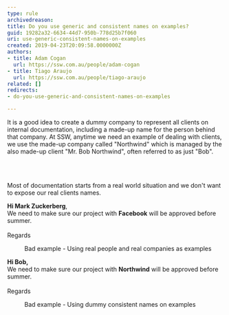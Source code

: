 ```yaml
---
type: rule
archivedreason: 
title: Do you use generic and consistent names on examples?
guid: 19282a32-6634-44d7-950b-778d25b7f060
uri: use-generic-consistent-names-on-examples
created: 2019-04-23T20:09:58.0000000Z
authors:
- title: Adam Cogan
  url: https://ssw.com.au/people/adam-cogan
- title: Tiago Araujo
  url: https://ssw.com.au/people/tiago-araujo
related: []
redirects:
- do-you-use-generic-and-consistent-names-on-examples

---
```



<p class="ssw15-rteElement-P">​It is a good idea to create a dummy company to represent all&#160;clients on internal documentation, including a made-up&#160;name for the person behind that company. At SSW, anytime we need&#160;an example of&#160;dealing with clients, we&#160;use&#160;the made-up&#160;company called &quot;Northwind&quot; which is managed by the also made-up​ client&#160;&quot;Mr. Bob Northwind&quot;,&#160;often&#160;referred to as just &quot;Bob&quot;.<br></p>
<br><excerpt class='endintro'></excerpt><br>
<p>Most of documentation starts from a real world situation and we don't want to expose our real clients names.​</p><p class="ssw15-rteElement-GreyBox"><b>Hi </b><b>Mark Zuckerberg</b>,<br>We need to make sure our project with <b>Facebook</b> will be approved before summer.<br>​<br>Regards<br></p><dd class="ssw15-rteElement-FigureBad">Bad example - Using real people and real companies as examples<br></dd><p class="ssw15-rteElement-GreyBox"><b>Hi Bob,</b><br>We need to make sure our project with <b>Northwind</b>&#160;will be approved before summer.<br>​<br>Regards<br></p><dd class="ssw15-rteElement-FigureGood">Bad example - Using&#160;dummy&#160;consistent names on examples​<br></dd>


